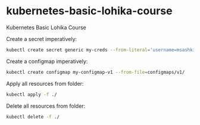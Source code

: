 # kubernetes-basic-lohika-course

Kubernetes Basic Lohika Course

Create a secret imperatively:

```sh
kubectl create secret generic my-creds --from-literal='username=msashkin' --from-literal='password=P@ssw0rd'
```

Create a configmap imperatively:

```sh
kubectl create configmap my-configmap-v1 --from-file=configmaps/v1/
```

Apply all resources from folder:

```sh
kubectl apply -f ./
```

Delete all resources from folder:

```sh
kubectl delete -f ./
```
